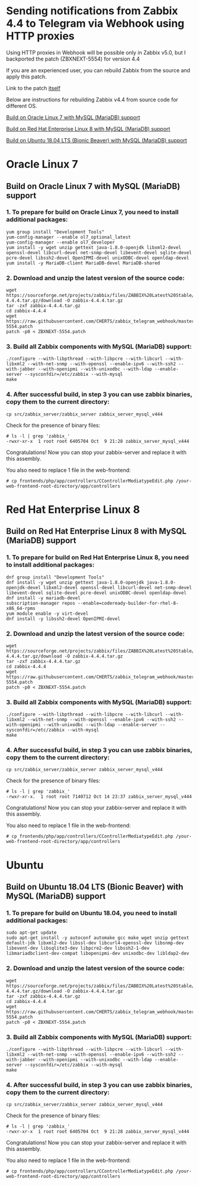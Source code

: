 # Sending notifications from Zabbix 4.4 to Telegram via Webhook using HTTP proxies

Using HTTP proxies in Webhook will be possible only in Zabbix v5.0, but I backported the patch (ZBXNEXT-5554) for version 4.4

If you are an experienced user, you can rebuild Zabbix from the source and apply this patch.

Link to the patch [itself](https://github.com/CHERTS/zabbix_telegram_webhook/tree/master/patch)

Below are instructions for rebuilding Zabbix v4.4 from source code for different OS.

[Build on Oracle Linux 7 with MySQL (MariaDB) support](#oracle-linux-7)

[Build on Red Hat Enterprise Linux 8 with MySQL (MariaDB) support](#red-hat-enterprise-linux-8)

[Build on Ubuntu 18.04 LTS (Bionic Beaver) with MySQL (MariaDB) support](#ubuntu)

# Oracle Linux 7
## Build on Oracle Linux 7 with MySQL (MariaDB) support

### 1. To prepare for build on Oracle Linux 7, you need to install additional packages:

~~~~
yum group install "Development Tools"
yum-config-manager --enable ol7_optional_latest
yum-config-manager --enable ol7_developer
yum install -y wget unzip gettext java-1.8.0-openjdk libxml2-devel openssl-devel libcurl-devel net-snmp-devel libevent-devel sqlite-devel pcre-devel libssh2-devel OpenIPMI-devel unixODBC-devel openldap-devel
yum install -y MariaDB-client MariaDB-devel MariaDB-shared
~~~~

### 2. Download and unzip the latest version of the source code:

~~~~
wget https://sourceforge.net/projects/zabbix/files/ZABBIX%20Latest%20Stable/4.4.4/zabbix-4.4.4.tar.gz/download -O zabbix-4.4.4.tar.gz
tar -zxf zabbix-4.4.4.tar.gz
cd zabbix-4.4.4
wget https://raw.githubusercontent.com/CHERTS/zabbix_telegram_webhook/master/patch/ZBXNEXT-5554.patch
patch -p0 < ZBXNEXT-5554.patch
~~~~

### 3. Build all Zabbix components with MySQL (MariaDB) support:

~~~~
./configure --with-libpthread --with-libpcre --with-libcurl --with-libxml2 --with-net-snmp --with-openssl --enable-ipv6 --with-ssh2 --with-jabber --with-openipmi --with-unixodbc --with-ldap --enable-server --sysconfdir=/etc/zabbix --with-mysql
make
~~~~

### 4. After successful build, in step 3 you can use zabbix binaries, copy them to the current directory:

~~~~
cp src/zabbix_server/zabbix_server zabbix_server_mysql_v444
~~~~

Check for the presence of binary files:

~~~~
# ls -l | grep 'zabbix_'
-rwxr-xr-x  1 root root 6405704 Oct  9 21:28 zabbix_server_mysql_v444
~~~~

Congratulations! Now you can stop your zabbix-server and replace it with this assembly.

You also need to replace 1 file in the web-frontend:
~~~~
# cp frontends/php/app/controllers/CControllerMediatypeEdit.php /your-web-frontend-root-directory/app/controllers
~~~~

# Red Hat Enterprise Linux 8
## Build on Red Hat Enterprise Linux 8 with MySQL (MariaDB) support

### 1. To prepare for build on Red Hat Enterprise Linux 8, you need to install additional packages:

~~~~
dnf group install "Development Tools"
dnf install -y wget unzip gettext java-1.8.0-openjdk java-1.8.0-openjdk-devel libxml2-devel openssl-devel libcurl-devel net-snmp-devel libevent-devel sqlite-devel pcre-devel unixODBC-devel openldap-devel
dnf install -y mariadb-devel
subscription-manager repos --enable=codeready-builder-for-rhel-8-x86_64-rpms 
yum module enable -y virt-devel 
dnf install -y libssh2-devel OpenIPMI-devel
~~~~

### 2. Download and unzip the latest version of the source code:

~~~~
wget https://sourceforge.net/projects/zabbix/files/ZABBIX%20Latest%20Stable/4.4.4/zabbix-4.4.4.tar.gz/download -O zabbix-4.4.4.tar.gz
tar -zxf zabbix-4.4.4.tar.gz
cd zabbix-4.4.4
wget https://raw.githubusercontent.com/CHERTS/zabbix_telegram_webhook/master/patch/ZBXNEXT-5554.patch
patch -p0 < ZBXNEXT-5554.patch
~~~~

### 3. Build all Zabbix components with MySQL (MariaDB) support:

~~~~
./configure --with-libpthread --with-libpcre --with-libcurl --with-libxml2 --with-net-snmp --with-openssl --enable-ipv6 --with-ssh2 --with-openipmi --with-unixodbc --with-ldap --enable-server --sysconfdir=/etc/zabbix --with-mysql
make
~~~~

### 4. After successful build, in step 3 you can use zabbix binaries, copy them to the current directory:

~~~~
cp src/zabbix_server/zabbix_server zabbix_server_mysql_v444
~~~~

Check for the presence of binary files:

~~~~
# ls -l | grep 'zabbix_'
-rwxr-xr-x.  1 root root 7140712 Oct 14 23:37 zabbix_server_mysql_v444
~~~~

Congratulations! Now you can stop your zabbix-server and replace it with this assembly.

You also need to replace 1 file in the web-frontend:
~~~~
# cp frontends/php/app/controllers/CControllerMediatypeEdit.php /your-web-frontend-root-directory/app/controllers
~~~~

# Ubuntu
## Build on Ubuntu 18.04 LTS (Bionic Beaver) with MySQL (MariaDB) support

### 1. To prepare for build on Ubuntu 18.04, you need to install additional packages:

~~~~
sudo apt-get update
sudo apt-get install -y autoconf automake gcc make wget unzip gettext default-jdk libxml2-dev libssl-dev libcurl4-openssl-dev libsnmp-dev libevent-dev libsqlite3-dev libpcre2-dev libssh2-1-dev libmariadbclient-dev-compat libopenipmi-dev unixodbc-dev libldap2-dev
~~~~

### 2. Download and unzip the latest version of the source code:

~~~~
wget https://sourceforge.net/projects/zabbix/files/ZABBIX%20Latest%20Stable/4.4.4/zabbix-4.4.4.tar.gz/download -O zabbix-4.4.4.tar.gz
tar -zxf zabbix-4.4.4.tar.gz
cd zabbix-4.4.4
wget https://raw.githubusercontent.com/CHERTS/zabbix_telegram_webhook/master/patch/ZBXNEXT-5554.patch
patch -p0 < ZBXNEXT-5554.patch
~~~~

### 3. Build all Zabbix components with MySQL (MariaDB) support:

~~~~
./configure --with-libpthread --with-libpcre --with-libcurl --with-libxml2 --with-net-snmp --with-openssl --enable-ipv6 --with-ssh2 --with-jabber --with-openipmi --with-unixodbc --with-ldap --enable-server --sysconfdir=/etc/zabbix --with-mysql
make
~~~~

### 4. After successful build, in step 3 you can use zabbix binaries, copy them to the current directory:

~~~~
cp src/zabbix_server/zabbix_server zabbix_server_mysql_v444
~~~~

Check for the presence of binary files:

~~~~
# ls -l | grep 'zabbix_'
-rwxr-xr-x  1 root root 6405704 Oct  9 21:28 zabbix_server_mysql_v444
~~~~

Congratulations! Now you can stop your zabbix-server and replace it with this assembly.

You also need to replace 1 file in the web-frontend:
~~~~
# cp frontends/php/app/controllers/CControllerMediatypeEdit.php /your-web-frontend-root-directory/app/controllers
~~~~
